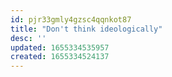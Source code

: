 ```yaml
---
id: pjr33gmly4gzsc4qqnkot87
title: "Don't think ideologically"
desc: ''
updated: 1655334535957
created: 1655334524137
---
```


